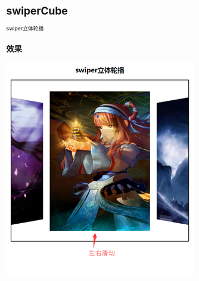 # swiperCube
swiper立体轮播

## 效果
![image](https://github.com/xiaojiandong/swiperCube/blob/master/img/view.jpg)
